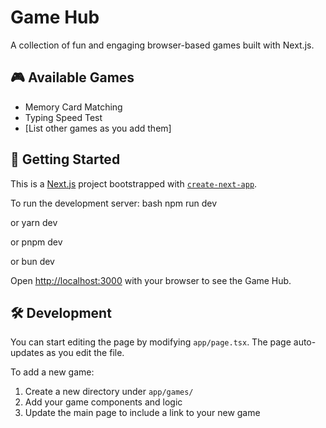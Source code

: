 # Game Hub

A collection of fun and engaging browser-based games built with Next.js.

## 🎮 Available Games

- Memory Card Matching
- Typing Speed Test
- [List other games as you add them]

## 🚀 Getting Started

This is a [Next.js](https://nextjs.org) project bootstrapped with [`create-next-app`](https://nextjs.org/docs/app/api-reference/cli/create-next-app).

To run the development server:
bash
npm run dev

or
yarn dev

or
pnpm dev

or
bun dev

Open [http://localhost:3000](http://localhost:3000) with your browser to see the Game Hub.

## 🛠️ Development

You can start editing the page by modifying `app/page.tsx`. The page auto-updates as you edit the file.

To add a new game:

1. Create a new directory under `app/games/`
2. Add your game components and logic
3. Update the main page to include a link to your new game
